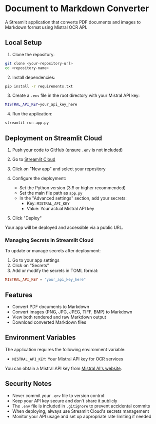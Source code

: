 # Document to Markdown Converter

A Streamlit application that converts PDF documents and images to Markdown format using Mistral OCR API.

## Local Setup

1. Clone the repository:
```bash
git clone <your-repository-url>
cd <repository-name>
```

2. Install dependencies:
```bash
pip install -r requirements.txt
```

3. Create a `.env` file in the root directory with your Mistral API key:
```bash
MISTRAL_API_KEY=your_api_key_here
```

4. Run the application:
```bash
streamlit run app.py
```

## Deployment on Streamlit Cloud

1. Push your code to GitHub (ensure `.env` is not included)

2. Go to [Streamlit Cloud](https://streamlit.io/cloud)

3. Click on "New app" and select your repository

4. Configure the deployment:
   - Set the Python version (3.9 or higher recommended)
   - Set the main file path as `app.py`
   - In the "Advanced settings" section, add your secrets:
     - Key: `MISTRAL_API_KEY`
     - Value: Your actual Mistral API key

5. Click "Deploy"

Your app will be deployed and accessible via a public URL.

### Managing Secrets in Streamlit Cloud

To update or manage secrets after deployment:
1. Go to your app settings
2. Click on "Secrets"
3. Add or modify the secrets in TOML format:
```toml
MISTRAL_API_KEY = "your_api_key_here"
```

## Features

- Convert PDF documents to Markdown
- Convert images (PNG, JPG, JPEG, TIFF, BMP) to Markdown
- View both rendered and raw Markdown output
- Download converted Markdown files

## Environment Variables

The application requires the following environment variable:

- `MISTRAL_API_KEY`: Your Mistral API key for OCR services

You can obtain a Mistral API key from [Mistral AI's website](https://mistral.ai/).

## Security Notes

- Never commit your `.env` file to version control
- Keep your API key secure and don't share it publicly
- The `.env` file is included in `.gitignore` to prevent accidental commits
- When deploying, always use Streamlit Cloud's secrets management
- Monitor your API usage and set up appropriate rate limiting if needed 